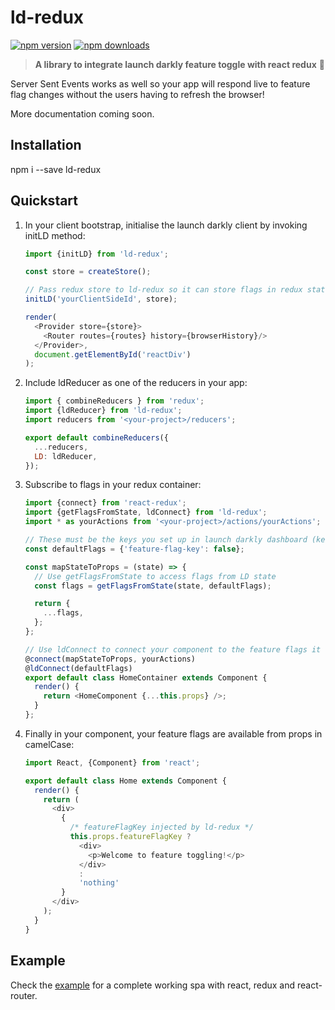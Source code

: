 # ld-redux

[![npm version](https://img.shields.io/npm/v/ld-redux.svg?style=flat-square)](https://www.npmjs.com/package/ld-redux) [![npm downloads](https://img.shields.io/npm/dm/ld-redux.svg?style=flat-square)](https://www.npmjs.com/package/ld-redux)

> **A library to integrate launch darkly feature toggle with react redux** :clap:

Server Sent Events works as well so your app will respond live to feature flag changes without the users having to refresh the browser!

More documentation coming soon.

## Installation

npm i --save ld-redux

## Quickstart

1. In your client bootstrap, initialise the launch darkly client by invoking initLD method:

    ```javascript
    import {initLD} from 'ld-redux';
    
    const store = createStore();
    
    // Pass redux store to ld-redux so it can store flags in redux state
    initLD('yourClientSideId', store);
    
    render(
      <Provider store={store}>
        <Router routes={routes} history={browserHistory}/>
      </Provider>,
      document.getElementById('reactDiv')
    );
    ```

2. Include ldReducer as one of the reducers in your app:

    ```javascript
    import { combineReducers } from 'redux';
    import {ldReducer} from 'ld-redux';
    import reducers from '<your-project>/reducers'; 
   
    export default combineReducers({
      ...reducers,
      LD: ldReducer,
    });
    ```

3. Subscribe to flags in your redux container:
    
    ```javascript
    import {connect} from 'react-redux';
    import {getFlagsFromState, ldConnect} from 'ld-redux';
    import * as yourActions from '<your-project>/actions/yourActions';
    
    // These must be the keys you set up in launch darkly dashboard (kebab-lower-cased)
    const defaultFlags = {'feature-flag-key': false};
    
    const mapStateToProps = (state) => {
      // Use getFlagsFromState to access flags from LD state
      const flags = getFlagsFromState(state, defaultFlags);
    
      return {
        ...flags,
      };
    };
    
    // Use ldConnect to connect your component to the feature flags it needs
    @connect(mapStateToProps, yourActions)
    @ldConnect(defaultFlags)
    export default class HomeContainer extends Component {
      render() {
        return <HomeComponent {...this.props} />;
      }
    };
    ```
    
4. Finally in your component, your feature flags are available from props in camelCase:

    ```javascript
    import React, {Component} from 'react';
    
    export default class Home extends Component {
      render() {
        return (
          <div>
            {
              /* featureFlagKey injected by ld-redux */
              this.props.featureFlagKey ?
                <div>
                  <p>Welcome to feature toggling!</p>
                </div>
                :
                'nothing'
            }
          </div>
        );
      }
    }
    ```

## Example
Check the [example](https://github.com/yusinto/ld-redux/tree/master/example) for a complete working spa with react, redux and react-router. 